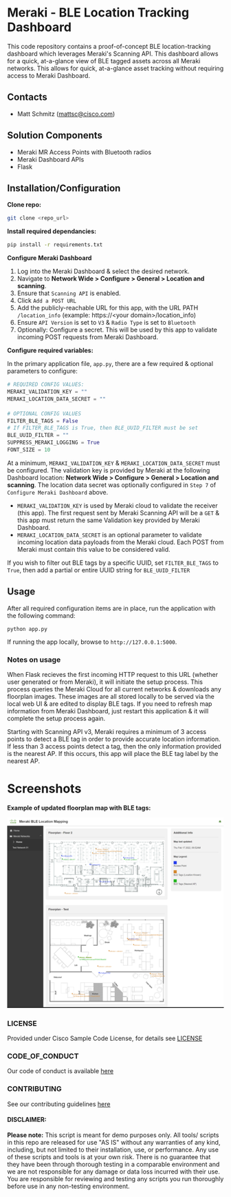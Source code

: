 # Meraki - BLE Location Tracking Dashboard

This code repository contains a proof-of-concept BLE location-tracking dashboard which leverages Meraki's Scanning API.
This dashboard allows for a quick, at-a-glance view of BLE tagged assets across all Meraki networks. This allows for quick, at-a-glance asset tracking without requiring access to Meraki Dashboard.

## Contacts
* Matt Schmitz (mattsc@cisco.com)

## Solution Components
* Meraki MR Access Points with Bluetooth radios
* Meraki Dashboard APIs
* Flask

## Installation/Configuration

**Clone repo:**
```bash
git clone <repo_url>
```

**Install required dependancies:**
```bash
pip install -r requirements.txt
```

**Configure Meraki Dashboard**

1. Log into the Meraki Dashboard & select the desired network.
2. Navigate to **Network Wide > Configure > General > Location and scanning**.
3. Ensure that `Scanning API` is enabled. 
4. Click `Add a POST URL`
5. Add the publicly-reachable URL for this app, with the URL PATH `/location_info` (example: https://\<your domain\>/location_info)
6. Ensure `API Version` is set to `V3` & `Radio Type` is set to `Bluetooth`
7. Optionally: Configure a secret. This will be used by this app to validate incoming POST requests from Meraki Dashboard.


**Configure required variables:**

In the primary application file, `app.py`, there are a few required & optional parameters to configure:
```python
# REQUIRED CONFIG VALUES:
MERAKI_VALIDATION_KEY = ""
MERAKI_LOCATION_DATA_SECRET = ""

# OPTIONAL CONFIG VALUES
FILTER_BLE_TAGS = False
# If FILTER_BLE_TAGS is True, then BLE_UUID_FILTER must be set
BLE_UUID_FILTER = ""
SUPPRESS_MERAKI_LOGGING = True
FONT_SIZE = 10
```

At a minimum, `MERAKI_VALIDATION_KEY` & `MERAKI_LOCATION_DATA_SECRET` must be configured. The validation key is provided by Meraki at the following Dashboard location: **Network Wide > Configure > General > Location and scanning**. The location data secret was optionally configured in `Step 7` of `Configure Meraki Dashboard` above.
 - `MERAKI_VALIDATION_KEY` is used by Meraki cloud to validate the receiver (this app). The first request sent by Meraki Scanning API will be a `GET` & this app must return the same Validation key provided by Meraki Dashboard.
 - `MERAKI_LOCATION_DATA_SECRET` is an optional parameter to validate incoming location data payloads from the Meraki cloud. Each POST from Meraki must contain this value to be considered valid.
 
If you wish to filter out BLE tags by a specific UUID, set `FILTER_BLE_TAGS` to `True`, then add a partial or entire UUID string for `BLE_UUID_FILTER`


## Usage

After all required configuration items are in place, run the application with the following command:

```
python app.py
```

If running the app locally, browse to `http://127.0.0.1:5000`. 

### **Notes on usage**

When Flask recieves the first incoming HTTP request to this URL (whether user generated or from Meraki), it will initiate the setup process. This process queries the Meraki Cloud for all current networks & downloads any floorplan images. These images are all stored locally to be served via the local web UI & are edited to display BLE tags. If you need to refresh map information from Meraki Dashboard, just restart this application & it will complete the setup process again.

Starting with Scanning API v3, Meraki requires a minimum of 3 access points to detect a BLE tag in order to provide accurate location information. If less than 3 access points detect a tag, then the only information provided is the nearest AP. If this occurs, this app will place the BLE tag label by the nearest AP.


# Screenshots

**Example of updated floorplan map with BLE tags:**

![/IMAGES/example_floorplan.png](/IMAGES/example_floorplan.png)



### LICENSE

Provided under Cisco Sample Code License, for details see [LICENSE](LICENSE.md)

### CODE_OF_CONDUCT

Our code of conduct is available [here](CODE_OF_CONDUCT.md)

### CONTRIBUTING

See our contributing guidelines [here](CONTRIBUTING.md)

#### DISCLAIMER:
<b>Please note:</b> This script is meant for demo purposes only. All tools/ scripts in this repo are released for use "AS IS" without any warranties of any kind, including, but not limited to their installation, use, or performance. Any use of these scripts and tools is at your own risk. There is no guarantee that they have been through thorough testing in a comparable environment and we are not responsible for any damage or data loss incurred with their use.
You are responsible for reviewing and testing any scripts you run thoroughly before use in any non-testing environment.